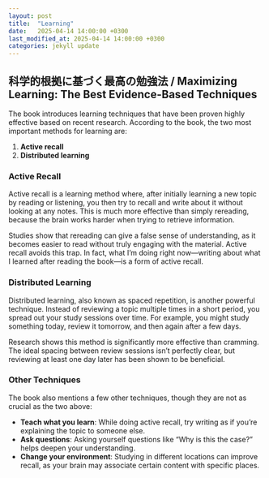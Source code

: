 ```yaml
---
layout: post
title:  "Learning"
date:   2025-04-14 14:00:00 +0300
last_modified_at: 2025-04-14 14:00:00 +0300
categories: jekyll update
---
```


## 科学的根拠に基づく最高の勉強法 / Maximizing Learning: The Best Evidence-Based Techniques

The book introduces learning techniques that have been proven highly effective based on recent research. According to the book, the two most important methods for learning are:

1. **Active recall**
2. **Distributed learning**

### Active Recall

Active recall is a learning method where, after initially learning a new topic by reading or listening, you then try to recall and write about it without looking at any notes. This is much more effective than simply rereading, because the brain works harder when trying to retrieve information.

Studies show that rereading can give a false sense of understanding, as it becomes easier to read without truly engaging with the material. Active recall avoids this trap. In fact, what I’m doing right now—writing about what I learned after reading the book—is a form of active recall.

### Distributed Learning

Distributed learning, also known as spaced repetition, is another powerful technique. Instead of reviewing a topic multiple times in a short period, you spread out your study sessions over time. For example, you might study something today, review it tomorrow, and then again after a few days.

Research shows this method is significantly more effective than cramming. The ideal spacing between review sessions isn’t perfectly clear, but reviewing at least one day later has been shown to be beneficial.

### Other Techniques

The book also mentions a few other techniques, though they are not as crucial as the two above:

- **Teach what you learn**: While doing active recall, try writing as if you’re explaining the topic to someone else.
- **Ask questions**: Asking yourself questions like “Why is this the case?” helps deepen your understanding.
- **Change your environment**: Studying in different locations can improve recall, as your brain may associate certain content with specific places.
